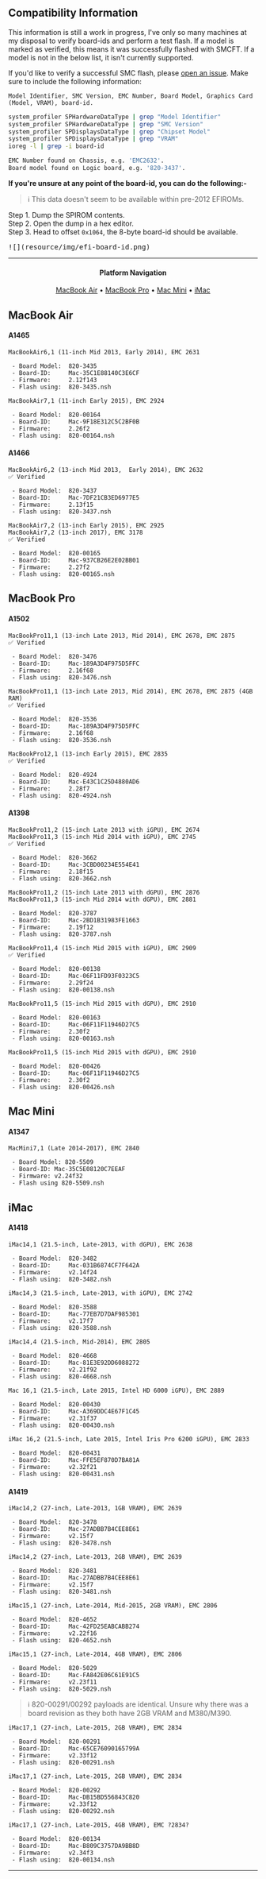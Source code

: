 
## Compatibility Information

This information is still a work in progress, I've only so many machines at my disposal to verify board-ids and perform a test flash. If a model is marked as verified, this means it was successfully flashed with SMCFT. If a model is not in the below list, it isn't currently supported.

If you'd like to verify a successful SMC flash, please [open an issue](https://github.com/MuertoGB/SMCFT/issues). Make sure to include the following information:

`Model Identifier, SMC Version, EMC Number, Board Model, Graphics Card (Model, VRAM), board-id.`
```bash
system_profiler SPHardwareDataType | grep "Model Identifier"
system_profiler SPHardwareDataType | grep "SMC Version"
system_profiler SPDisplaysDataType | grep "Chipset Model"
system_profiler SPDisplaysDataType | grep "VRAM"
ioreg -l | grep -i board-id

EMC Number found on Chassis, e.g. 'EMC2632'.
Board model found on Logic board, e.g. '820-3437'.
```

**If you're unsure at any point of the board-id, you can do the following:-**

> ℹ This data doesn't seem to be available within pre-2012 EFIROMs.

Step 1. Dump the SPIROM contents.\
Step 2. Open the dump in a hex editor.\
Step 3. Head to offset `0x1064`, the 8-byte board-id should be available.

<kbd>
![](resource/img/efi-board-id.png)
</kbd>

---

<h4 align="center">Platform Navigation</h4>
<p align="center">
  <a href="#macbook-air">MacBook Air</a> •
  <a href="#macbook-pro">MacBook Pro</a> •
  <a href="#mac-mini">Mac Mini</a> •
  <a href="#imac">iMac</a>
</p>

## MacBook Air

#### A1465

```
MacBookAir6,1 (11-inch Mid 2013, Early 2014), EMC 2631

 - Board Model:  820-3435
 - Board-ID:     Mac-35C1E88140C3E6CF
 - Firmware:     2.12f143
 - Flash using:  820-3435.nsh
```

```
MacBookAir7,1 (11-inch Early 2015), EMC 2924

 - Board Model:  820-00164
 - Board-ID:     Mac-9F18E312C5C2BF0B
 - Firmware:     2.26f2
 - Flash using:  820-00164.nsh
```

#### A1466

```
MacBookAir6,2 (13-inch Mid 2013,  Early 2014), EMC 2632
✅ Verified

 - Board Model:  820-3437
 - Board-ID:     Mac-7DF21CB3ED6977E5
 - Firmware:     2.13f15
 - Flash using:  820-3437.nsh
```

```
MacBookAir7,2 (13-inch Early 2015), EMC 2925
MacBookAir7,2 (13-inch 2017), EMC 3178
✅ Verified

 - Board Model:  820-00165
 - Board-ID:     Mac-937CB26E2E02BB01
 - Firmware:     2.27f2
 - Flash using:  820-00165.nsh
```

## MacBook Pro

#### A1502

```
MacBookPro11,1 (13-inch Late 2013, Mid 2014), EMC 2678, EMC 2875
✅ Verified

 - Board Model:  820-3476
 - Board-ID:     Mac-189A3D4F975D5FFC
 - Firmware:     2.16f68
 - Flash using:  820-3476.nsh
```

```
MacBookPro11,1 (13-inch Late 2013, Mid 2014), EMC 2678, EMC 2875 (4GB RAM)
✅ Verified

 - Board Model:  820-3536
 - Board-ID:     Mac-189A3D4F975D5FFC
 - Firmware:     2.16f68
 - Flash using:  820-3536.nsh
```

```
MacBookPro12,1 (13-inch Early 2015), EMC 2835
✅ Verified

 - Board Model:  820-4924 
 - Board-ID:     Mac-E43C1C25D4880AD6
 - Firmware:     2.28f7
 - Flash using:  820-4924.nsh
```

#### A1398

```
MacBookPro11,2 (15-inch Late 2013 with iGPU), EMC 2674
MacBookPro11,3 (15-inch Mid 2014 with iGPU), EMC 2745
✅ Verified

 - Board Model:  820-3662
 - Board-ID:     Mac-3CBD00234E554E41
 - Firmware:     2.18f15
 - Flash using:  820-3662.nsh
```

```
MacBookPro11,2 (15-inch Late 2013 with dGPU), EMC 2876
MacBookPro11,3 (15-inch Mid 2014 with dGPU), EMC 2881

 - Board Model:  820-3787
 - Board-ID:     Mac-2BD1B31983FE1663
 - Firmware:     2.19f12
 - Flash using:  820-3787.nsh
```

```
MacBookPro11,4 (15-inch Mid 2015 with iGPU), EMC 2909
✅ Verified

 - Board Model:  820-00138
 - Board-ID:     Mac-06F11FD93F0323C5
 - Firmware:     2.29f24
 - Flash using:  820-00138.nsh
```

```
MacBookPro11,5 (15-inch Mid 2015 with dGPU), EMC 2910

 - Board Model:  820-00163
 - Board-ID:     Mac-06F11F11946D27C5
 - Firmware:     2.30f2
 - Flash using:  820-00163.nsh
```

```
MacBookPro11,5 (15-inch Mid 2015 with dGPU), EMC 2910

 - Board Model:  820-00426
 - Board-ID:     Mac-06F11F11946D27C5
 - Firmware:     2.30f2
 - Flash using:  820-00426.nsh
```

## Mac Mini

#### A1347

```
MacMini7,1 (Late 2014-2017), EMC 2840

 - Board Model: 820-5509
 - Board-ID: Mac-35C5E08120C7EEAF
 - Firmware: v2.24f32
 - Flash using 820-5509.nsh
```

## iMac

#### A1418

```
iMac14,1 (21.5-inch, Late-2013, with dGPU), EMC 2638

 - Board Model:  820-3482
 - Board-ID:     Mac-031B6874CF7F642A
 - Firmware:     v2.14f24
 - Flash using:  820-3482.nsh
```

```
iMac14,3 (21.5-inch, Late-2013, with iGPU), EMC 2742

 - Board Model:  820-3588
 - Board-ID:     Mac-77EB7D7DAF985301
 - Firmware:     v2.17f7
 - Flash using:  820-3588.nsh
```

```
iMac14,4 (21.5-inch, Mid-2014), EMC 2805

 - Board Model:  820-4668
 - Board-ID:     Mac-81E3E92DD6088272
 - Firmware:     v2.21f92
 - Flash using:  820-4668.nsh
```

```
Mac 16,1 (21.5-inch, Late 2015, Intel HD 6000 iGPU), EMC 2889

 - Board Model:  820-00430
 - Board-ID:     Mac-A369DDC4E67F1C45
 - Firmware:     v2.31f37
 - Flash using:  820-00430.nsh
```

```
iMac 16,2 (21.5-inch, Late 2015, Intel Iris Pro 6200 iGPU), EMC 2833

 - Board Model:  820-00431
 - Board-ID:     Mac-FFE5EF870D7BA81A
 - Firmware:     v2.32f21
 - Flash using:  820-00431.nsh
```

#### A1419

```
iMac14,2 (27-inch, Late-2013, 1GB VRAM), EMC 2639

 - Board Model:  820-3478
 - Board-ID:     Mac-27ADBB7B4CEE8E61
 - Firmware:     v2.15f7
 - Flash using:  820-3478.nsh
```

```
iMac14,2 (27-inch, Late-2013, 2GB VRAM), EMC 2639

 - Board Model:  820-3481
 - Board-ID:     Mac-27ADBB7B4CEE8E61
 - Firmware:     v2.15f7
 - Flash using:  820-3481.nsh
```

```
iMac15,1 (27-inch, Late-2014, Mid-2015, 2GB VRAM), EMC 2806

 - Board Model:  820-4652
 - Board-ID:     Mac-42FD25EABCABB274
 - Firmware:     v2.22f16
 - Flash using:  820-4652.nsh
```

```
iMac15,1 (27-inch, Late-2014, 4GB VRAM), EMC 2806

 - Board Model:  820-5029
 - Board-ID:     Mac-FA842E06C61E91C5
 - Firmware:     v2.23f11
 - Flash using:  820-5029.nsh
 ```

> ℹ 820-00291/00292 payloads are identical. Unsure why there was a board revision as they both have 2GB VRAM and M380/M390.

```
iMac17,1 (27-inch, Late-2015, 2GB VRAM), EMC 2834

 - Board Model:  820-00291
 - Board-ID:     Mac-65CE76090165799A
 - Firmware:     v2.33f12
 - Flash using:  820-00291.nsh
```
 
```
iMac17,1 (27-inch, Late-2015, 2GB VRAM), EMC 2834

 - Board Model:  820-00292
 - Board-ID:     Mac-DB15BD556843C820
 - Firmware:     v2.33f12
 - Flash using:  820-00292.nsh
```

```
iMac17,1 (27-inch, Late-2015, 4GB VRAM), EMC ?2834?

 - Board Model:  820-00134
 - Board-ID:     Mac-B809C3757DA9BB8D
 - Firmware:     v2.34f3
 - Flash using:  820-00134.nsh
```
 
---
